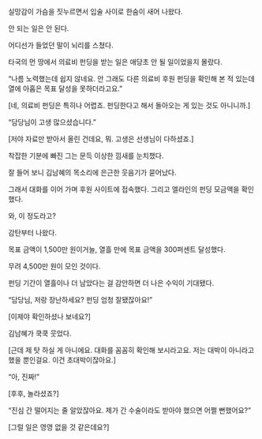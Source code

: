 실망감이 가슴을 짓누르면서 입술 사이로 한숨이 새어 나왔다.

안 되는 일은 안 된다.

어디선가 들었던 말이 뇌리를 스쳤다.

타국의 먼 땅에서 의료비 펀딩을 받는 일은 애당초 안 될 일이었을지 몰랐다.

“나름 노력했는데 쉽지 않네요. 안 그래도 다른 의료비 후원 펀딩을 확인해 본 적 있는데 열에 아홉은 목표 달성을 못하더라고요.”

[네, 의료비 펀딩은 특히나 어렵죠. 펀딩한다고 해서 돌아오는 게 있는 것도 아니니까.]

“담당님이 고생 많으셨습니다.”

[저야 자료만 받아서 올린 건데요, 뭐. 고생은 선생님이 다하셨죠.]

착잡한 기분에 빠진 그는 문득 이상한 낌새를 눈치챘다.

잘 들어 보니 김남혜의 목소리에 은근한 웃음기가 묻어났다.

그래서 대화를 이어 가며 후원 사이트에 접속했다. 그리고 엘라인의 펀딩 모금액을 확인했다.

와, 이 정도라고?

감탄부터 나왔다.

목표 금액이 1,500만 원이거늘, 열흘 만에 목표 금액을 300퍼센트 달성했다.

무려 4,500만 원이 모인 것이다.

펀딩 기간이 열흘이나 더 남았다는 걸 감안하면 더 나은 수익이 기대됐다.

“담당님, 저랑 장난하세요? 펀딩 엄청 잘됐잖아요!”

[이제야 확인하셨나 보네요?]

김남혜가 쿡쿡 웃었다.

[근데 제 탓 하실 게 아니에요. 대화를 꼼꼼히 확인해 보시라고요. 저는 대박이 아니라고 했을 뿐인걸요. 이건 초대박이잖아요.]

“아, 진짜!”

[후후, 놀라셨죠?]

“진심 간 떨어지는 줄 알았잖아요. 제가 간 수술이라도 받아야 했으면 어쩔 뻔했어요?”

[그럴 일은 영영 없을 것 같은데요?]